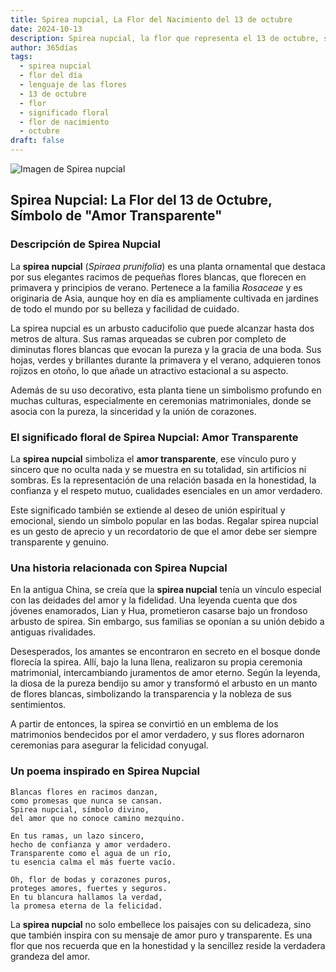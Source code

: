 ```yaml
---
title: Spirea nupcial, La Flor del Nacimiento del 13 de octubre
date: 2024-10-13
description: Spirea nupcial, la flor que representa el 13 de octubre, simboliza Amor transparente. Descubre su fascinante historia, significado en el lenguaje de las flores y una poesía que celebra su belleza.
author: 365días
tags:
  - spirea nupcial
  - flor del día
  - lenguaje de las flores
  - 13 de octubre
  - flor
  - significado floral
  - flor de nacimiento
  - octubre
draft: false
---
```



![Imagen de Spirea nupcial](https://cdn.pixabay.com/photo/2020/04/21/04/50/meadowsweet-trees-5070844_640.jpg#center)


## Spirea Nupcial: La Flor del 13 de Octubre, Símbolo de "Amor Transparente"

### Descripción de Spirea Nupcial

La **spirea nupcial** (_Spiraea prunifolia_) es una planta ornamental que destaca por sus elegantes racimos de pequeñas flores blancas, que florecen en primavera y principios de verano. Pertenece a la familia _Rosaceae_ y es originaria de Asia, aunque hoy en día es ampliamente cultivada en jardines de todo el mundo por su belleza y facilidad de cuidado.

La spirea nupcial es un arbusto caducifolio que puede alcanzar hasta dos metros de altura. Sus ramas arqueadas se cubren por completo de diminutas flores blancas que evocan la pureza y la gracia de una boda. Sus hojas, verdes y brillantes durante la primavera y el verano, adquieren tonos rojizos en otoño, lo que añade un atractivo estacional a su aspecto.

Además de su uso decorativo, esta planta tiene un simbolismo profundo en muchas culturas, especialmente en ceremonias matrimoniales, donde se asocia con la pureza, la sinceridad y la unión de corazones.

### El significado floral de Spirea Nupcial: Amor Transparente

La **spirea nupcial** simboliza el **amor transparente**, ese vínculo puro y sincero que no oculta nada y se muestra en su totalidad, sin artificios ni sombras. Es la representación de una relación basada en la honestidad, la confianza y el respeto mutuo, cualidades esenciales en un amor verdadero.

Este significado también se extiende al deseo de unión espiritual y emocional, siendo un símbolo popular en las bodas. Regalar spirea nupcial es un gesto de aprecio y un recordatorio de que el amor debe ser siempre transparente y genuino.

### Una historia relacionada con Spirea Nupcial

En la antigua China, se creía que la **spirea nupcial** tenía un vínculo especial con las deidades del amor y la fidelidad. Una leyenda cuenta que dos jóvenes enamorados, Lian y Hua, prometieron casarse bajo un frondoso arbusto de spirea. Sin embargo, sus familias se oponían a su unión debido a antiguas rivalidades.

Desesperados, los amantes se encontraron en secreto en el bosque donde florecía la spirea. Allí, bajo la luna llena, realizaron su propia ceremonia matrimonial, intercambiando juramentos de amor eterno. Según la leyenda, la diosa de la pureza bendijo su amor y transformó el arbusto en un manto de flores blancas, simbolizando la transparencia y la nobleza de sus sentimientos.

A partir de entonces, la spirea se convirtió en un emblema de los matrimonios bendecidos por el amor verdadero, y sus flores adornaron ceremonias para asegurar la felicidad conyugal.

### Un poema inspirado en Spirea Nupcial

```
Blancas flores en racimos danzan,  
como promesas que nunca se cansan.  
Spirea nupcial, símbolo divino,  
del amor que no conoce camino mezquino.

En tus ramas, un lazo sincero,  
hecho de confianza y amor verdadero.  
Transparente como el agua de un río,  
tu esencia calma el más fuerte vacío.

Oh, flor de bodas y corazones puros,  
proteges amores, fuertes y seguros.  
En tu blancura hallamos la verdad,  
la promesa eterna de la felicidad.
```

La **spirea nupcial** no solo embellece los paisajes con su delicadeza, sino que también inspira con su mensaje de amor puro y transparente. Es una flor que nos recuerda que en la honestidad y la sencillez reside la verdadera grandeza del amor.